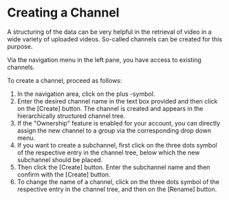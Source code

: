 # Creating a Channel



A structuring of the data can be very helpful in the retrieval of video in a wide variety of uploaded videos. So-called channels can be created for this purpose.

Via the navigation menu in the left pane, you have access to existing channels.

To create a channel, proceed as follows:

1. In the navigation area, click on the plus -symbol.
2. Enter the desired channel name in the text box provided and then click on the [Create] button. The channel is created and appears in the hierarchically structured channel tree.
3. If the "Ownership" feature is enabled for your account, you can directly assign the new channel to a group via the corresponding drop down menu.
4. If you want to create a subchannel, first click on the three dots symbol of the respective entry in the channel tree, below which the new subchannel should be placed.
5. Then click the [Create] button. Enter the subchannel name and then confirm with the [Create] button.
6. To change the name of a channel, click on the three dots symbol of the respective entry in the channel tree, and then on the [Rename] button.  
